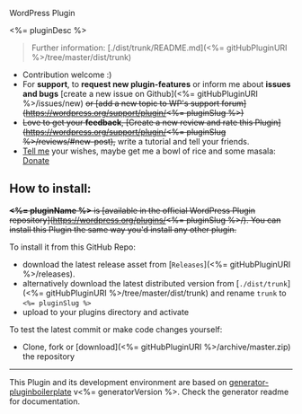 WordPress Plugin

<%= pluginDesc %>

> Further information: [./dist/trunk/README.md](<%= gitHubPluginURI %>/tree/master/dist/trunk)

* Contribution welcome :)
* For **support**, to **request new plugin-features** or inform me about **issues and bugs** [create a new issue on Github](<%= gitHubPluginURI %>/issues/new) ~~or [add a new topic to WP's support forum](https://wordpress.org/support/plugin/<%= pluginSlug %>)~~
* ~~Love to get your **feedback**, [Create a new review and rate this Plugin](https://wordpress.org/support/plugin/<%= pluginSlug %>/reviews/#new-post),~~ write a tutorial and tell your friends.
* [Tell me](<%= pluginAuthorUri %>) your wishes, maybe get me a bowl of rice and some masala: [Donate](<%= donationLink %>)

## How to install:

~~**<%= pluginName %>**  is [available in the official WordPress Plugin repository](https://wordpress.org/plugins/<%= pluginSlug %>/). You can install this Plugin the same way you'd install any other plugin.~~

To install it from this GitHub Repo:

- download the latest release asset from [```Releases```](<%= gitHubPluginURI %>/releases).
- alternatively download the latest distributed version from [```./dist/trunk```](<%= gitHubPluginURI %>/tree/master/dist/trunk) and rename ```trunk``` to ```<%= pluginSlug %>```
- upload to your plugins directory and activate

To test the latest commit or make code changes yourself:

- Clone, fork or [download](<%= gitHubPluginURI %>/archive/master.zip) the repository

***

This Plugin and its development environment are based on [generator-pluginboilerplate](https://www.npmjs.com/package/generator-pluginboilerplate) v<%= generatorVersion %>. Check the generator readme for documentation.